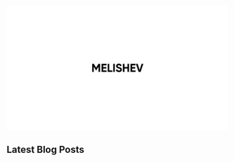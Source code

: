 [![Header](https://github.com/melishev/melishev/blob/main/assets/header.jpg)](https://melishev.ru)

## Latest Blog Posts
<!-- BLOG-POST-LIST:START -->
<!-- BLOG-POST-LIST:END -->